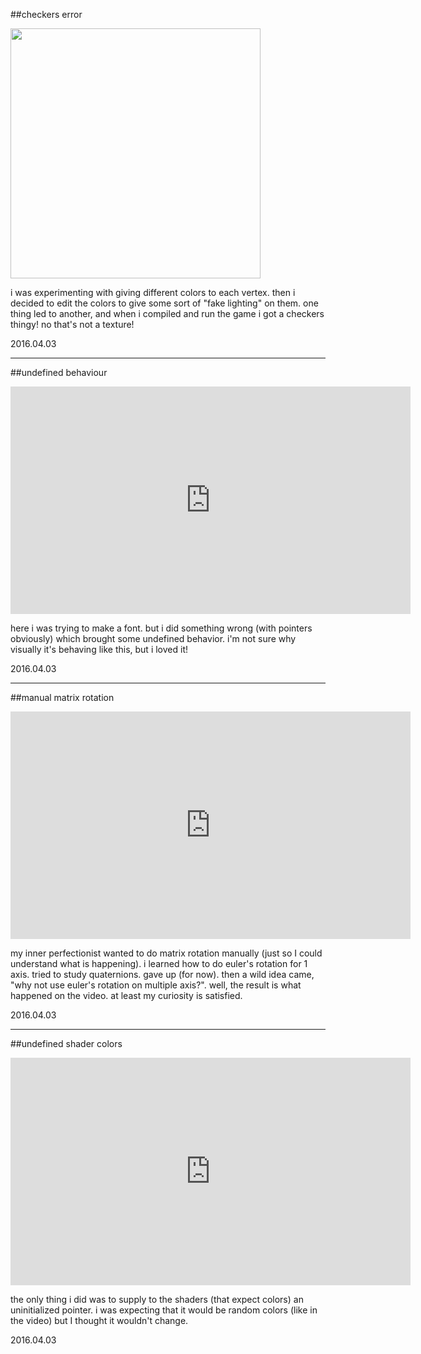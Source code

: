 ##checkers error

<img src="https://i.imgur.com/1CQe7TA.png" style="width:400px"/>

i was experimenting with giving different colors to each vertex.
then i decided to edit the colors to give some sort of "fake lighting" on them. one thing led to another,
and when i compiled and run the game i got a checkers thingy! no that's not a texture!

2016.04.03

---

##undefined behaviour

<iframe src='https://my.mixtape.moe/kdrkti.webm' frameborder='0' scrolling='no' allowfullscreen width='640' height='364'></iframe>

here i was trying to make a font. but i did something wrong (with pointers obviously) which
brought some undefined behavior. i'm not sure why visually it's behaving like this, but i loved it!

2016.04.03

---

##manual matrix rotation

<iframe src='https://my.mixtape.moe/safxdi.webm' frameborder='0' scrolling='no' allowfullscreen width='640' height='364'></iframe>

my inner perfectionist wanted to do matrix rotation manually (just so I could understand what is happening).
i learned how to do euler's rotation for 1 axis. tried to study quaternions. gave up (for now).
then a wild idea came, "why not use euler's rotation on multiple axis?". well, the result is what happened on the video. 
at least my curiosity is satisfied.

2016.04.03

---

##undefined shader colors

<iframe src='https://my.mixtape.moe/jnexix.webm' frameborder='0' scrolling='no' allowfullscreen width='640' height='364'></iframe>

the only thing i did was to supply to the shaders (that expect colors) an uninitialized pointer.
i was expecting that it would be random colors (like in the video) but I thought it wouldn't change. 

2016.04.03

